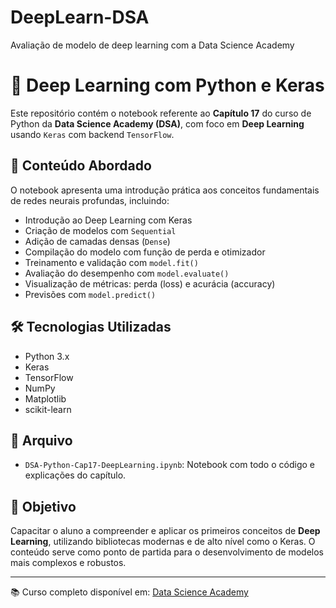 # DeepLearn-DSA
Avaliação de modelo de deep learning com a Data Science Academy 
# 🧠 Deep Learning com Python e Keras

Este repositório contém o notebook referente ao **Capítulo 17** do curso de Python da **Data Science Academy (DSA)**, com foco em **Deep Learning** usando `Keras` com backend `TensorFlow`.

## 📘 Conteúdo Abordado

O notebook apresenta uma introdução prática aos conceitos fundamentais de redes neurais profundas, incluindo:

- Introdução ao Deep Learning com Keras
- Criação de modelos com `Sequential`
- Adição de camadas densas (`Dense`)
- Compilação do modelo com função de perda e otimizador
- Treinamento e validação com `model.fit()`
- Avaliação do desempenho com `model.evaluate()`
- Visualização de métricas: perda (loss) e acurácia (accuracy)
- Previsões com `model.predict()`

## 🛠 Tecnologias Utilizadas

- Python 3.x
- Keras
- TensorFlow
- NumPy
- Matplotlib
- scikit-learn

## 📂 Arquivo

- `DSA-Python-Cap17-DeepLearning.ipynb`: Notebook com todo o código e explicações do capítulo.

## 🎯 Objetivo

Capacitar o aluno a compreender e aplicar os primeiros conceitos de **Deep Learning**, utilizando bibliotecas modernas e de alto nível como o Keras. O conteúdo serve como ponto de partida para o desenvolvimento de modelos mais complexos e robustos.

---

📚 Curso completo disponível em: [Data Science Academy](https://www.datascienceacademy.com.br)

